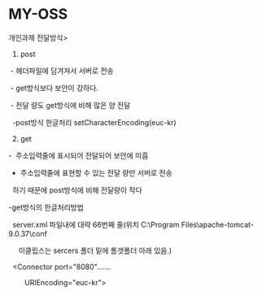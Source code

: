 # MY-OSS
개인과제 
전달방식>

1. post

 - 헤더파일에 담겨져서 서버로 전송

 - get방식보다 보안이 강하다.

 - 전달 량도 get방식에 비해 많은 양 전달

  -post방식 한글처리 setCharacterEncoding(euc-kr)


2. get

-  주소입력줄에 표시되어 전달되어 보안에 미흡

- 주소입력줄에 표현할 수 있는 전달 량만 서버로 전송

  하기 때문에 post방식에 비해 전달량이 작다


-get방식의 한글처리방법

  server.xml 파일내에 대략 66번째 줄(위치 C:\Program Files\apache-tomcat-9.0.37\conf

     이클립스는 sercers 폴더 밑에 톰갯폴더 아래 있음.)


  <Connector port="8080".......

        URIEncoding="euc-kr"> </Connector>


